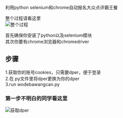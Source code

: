 利用python selenium和chrome自动报名大众点评霸王餐

整个过程请看这里  
![整个过程](https://github.com/LQQmemory/bawangcan/raw/master/整个过程.gif)  

首先确保你安装了python以及selenium模块  
其次你要有chrome浏览器和chromedriver  
## 步骤  
1.获取你的账号cookies，只需要dper，便于登录  
2.在.py文件里将dper更换为你的dper  
3.run wodebawangcan.py  
### 第一步不明白的同学看这里  
![获取dper](https://github.com/LQQmemory/bawangcan/raw/master/获取dper.png)  

